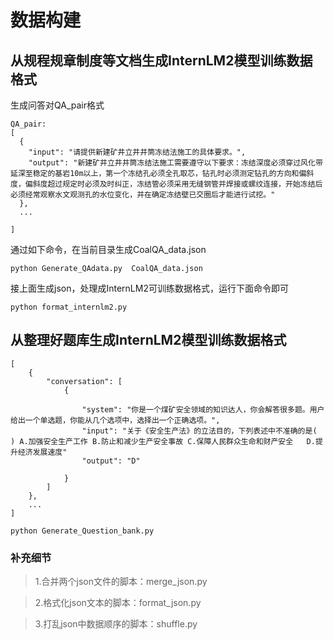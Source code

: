 # 数据构建

## 从规程规章制度等文档生成InternLM2模型训练数据格式

生成问答对QA_pair格式

```shell
QA_pair:
[
  {
    "input": "请提供新建矿井立井井筒冻结法施工的具体要求。",
    "output": "新建矿井立井井筒冻结法施工需要遵守以下要求：冻结深度必须穿过风化带延深至稳定的基岩10m以上，第一个冻结孔必须全孔取芯，钻孔时必须测定钻孔的方向和偏斜度，偏斜度超过规定时必须及时纠正，冻结管必须采用无缝钢管并焊接或螺纹连接，开始冻结后必须经常观察水文观测孔的水位变化，并在确定冻结壁已交圈后才能进行试挖。"
  },
  ...
  
]
```

通过如下命令，在当前目录生成CoalQA_data.json

```shell
python Generate_QAdata.py  CoalQA_data.json
```

接上面生成json，处理成InternLM2可训练数据格式，运行下面命令即可

```shell
python format_internlm2.py  
```

## 从整理好题库生成InternLM2模型训练数据格式

```shell
[
    {
        "conversation": [
            {
            
                "system": "你是一个煤矿安全领域的知识达人，你会解答很多题。用户给出一个单选题，你能从几个选项中，选择出一个正确选项。",
                "input": "关于《安全生产法》的立法目的，下列表述中不准确的是( ) A.加强安全生产工作 B.防止和减少生产安全事故 C.保障人民群众生命和财产安全   D.提升经济发展速度"
                "output": "D"
                
            }
        ]
    },
    ...
]
```

```shell
python Generate_Question_bank.py
```


### 补充细节
>1.合并两个json文件的脚本：merge_json.py

>2.格式化json文本的脚本：format_json.py

>3.打乱json中数据顺序的脚本：shuffle.py

